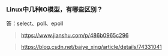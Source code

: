 ### Linux中几种IO模型，有哪些区别？

答：select、poll、epoll

> https://www.jianshu.com/p/486b0965c296

> https://blog.csdn.net/baiye_xing/article/details/74331041

